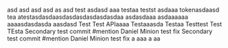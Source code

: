asd
asd
asd
asd
as
asd
test
asdasd
aaa
testaa
testst
asdaaa
tokenasdaasd
tea
atestasdasdaasdasdasdasdasdasdaa
asdasdaaa
asdaaaaaa
aaaasdasdasda
aasdasd
Test Test APIaaaa
Testaaasda
Testaa
Testtest
Test
TEsta
Secondary test commit #mention Daniel Minion test fix
Secondary test commit #mention Daniel Minion test fix
a
aaa
a
aa
